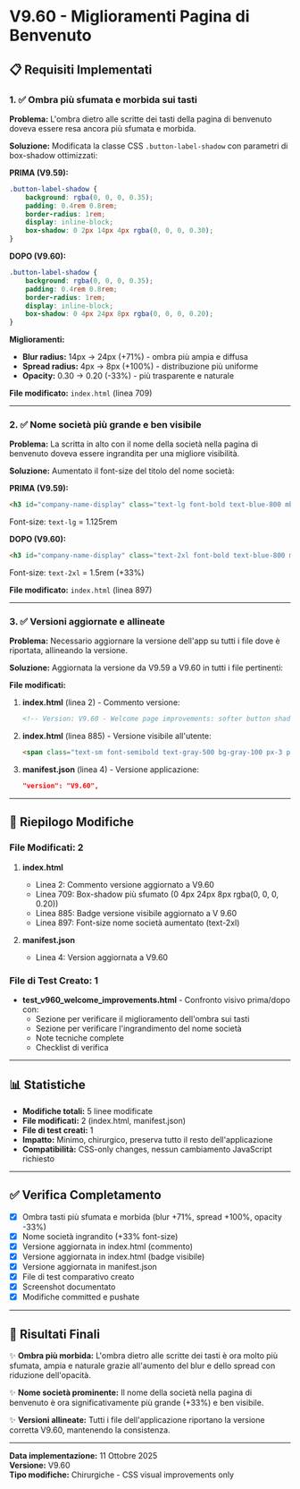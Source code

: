 # V9.60 - Miglioramenti Pagina di Benvenuto

## 📋 Requisiti Implementati

### 1. ✅ Ombra più sfumata e morbida sui tasti

**Problema:** L'ombra dietro alle scritte dei tasti della pagina di benvenuto doveva essere resa ancora più sfumata e morbida.

**Soluzione:** Modificata la classe CSS `.button-label-shadow` con parametri di box-shadow ottimizzati:

**PRIMA (V9.59):**
```css
.button-label-shadow {
    background: rgba(0, 0, 0, 0.35);
    padding: 0.4rem 0.8rem;
    border-radius: 1rem;
    display: inline-block;
    box-shadow: 0 2px 14px 4px rgba(0, 0, 0, 0.30);
}
```

**DOPO (V9.60):**
```css
.button-label-shadow {
    background: rgba(0, 0, 0, 0.35);
    padding: 0.4rem 0.8rem;
    border-radius: 1rem;
    display: inline-block;
    box-shadow: 0 4px 24px 8px rgba(0, 0, 0, 0.20);
}
```

**Miglioramenti:**
- **Blur radius:** 14px → 24px (+71%) - ombra più ampia e diffusa
- **Spread radius:** 4px → 8px (+100%) - distribuzione più uniforme
- **Opacity:** 0.30 → 0.20 (-33%) - più trasparente e naturale

**File modificato:** `index.html` (linea 709)

---

### 2. ✅ Nome società più grande e ben visibile

**Problema:** La scritta in alto con il nome della società nella pagina di benvenuto doveva essere ingrandita per una migliore visibilità.

**Soluzione:** Aumentato il font-size del titolo del nome società:

**PRIMA (V9.59):**
```html
<h3 id="company-name-display" class="text-lg font-bold text-blue-800 mb-2"></h3>
```
Font-size: `text-lg` = 1.125rem

**DOPO (V9.60):**
```html
<h3 id="company-name-display" class="text-2xl font-bold text-blue-800 mb-2"></h3>
```
Font-size: `text-2xl` = 1.5rem (+33%)

**File modificato:** `index.html` (linea 897)

---

### 3. ✅ Versioni aggiornate e allineate

**Problema:** Necessario aggiornare la versione dell'app su tutti i file dove è riportata, allineando la versione.

**Soluzione:** Aggiornata la versione da V9.59 a V9.60 in tutti i file pertinenti:

**File modificati:**

1. **index.html** (linea 2) - Commento versione:
   ```html
   <!-- Version: V9.60 - Welcome page improvements: softer button shadows, larger company name font, version sync -->
   ```

2. **index.html** (linea 885) - Versione visibile all'utente:
   ```html
   <span class="text-sm font-semibold text-gray-500 bg-gray-100 px-3 py-1 rounded-full">V 9.60</span>
   ```

3. **manifest.json** (linea 4) - Versione applicazione:
   ```json
   "version": "V9.60",
   ```

---

## 🔧 Riepilogo Modifiche

### File Modificati: 2

1. **index.html**
   - Linea 2: Commento versione aggiornato a V9.60
   - Linea 709: Box-shadow più sfumato (0 4px 24px 8px rgba(0, 0, 0, 0.20))
   - Linea 885: Badge versione visibile aggiornato a V 9.60
   - Linea 897: Font-size nome società aumentato (text-2xl)
   
2. **manifest.json**
   - Linea 4: Version aggiornata a V9.60

### File di Test Creato: 1

- **test_v960_welcome_improvements.html** - Confronto visivo prima/dopo con:
  - Sezione per verificare il miglioramento dell'ombra sui tasti
  - Sezione per verificare l'ingrandimento del nome società
  - Note tecniche complete
  - Checklist di verifica

---

## 📊 Statistiche

- **Modifiche totali:** 5 linee modificate
- **File modificati:** 2 (index.html, manifest.json)
- **File di test creati:** 1
- **Impatto:** Minimo, chirurgico, preserva tutto il resto dell'applicazione
- **Compatibilità:** CSS-only changes, nessun cambiamento JavaScript richiesto

---

## ✅ Verifica Completamento

- [x] Ombra tasti più sfumata e morbida (blur +71%, spread +100%, opacity -33%)
- [x] Nome società ingrandito (+33% font-size)
- [x] Versione aggiornata in index.html (commento)
- [x] Versione aggiornata in index.html (badge visibile)
- [x] Versione aggiornata in manifest.json
- [x] File di test comparativo creato
- [x] Screenshot documentato
- [x] Modifiche committed e pushate

---

## 🎯 Risultati Finali

✨ **Ombra più morbida:** L'ombra dietro alle scritte dei tasti è ora molto più sfumata, ampia e naturale grazie all'aumento del blur e dello spread con riduzione dell'opacità.

✨ **Nome società prominente:** Il nome della società nella pagina di benvenuto è ora significativamente più grande (+33%) e ben visibile.

✨ **Versioni allineate:** Tutti i file dell'applicazione riportano la versione corretta V9.60, mantenendo la consistenza.

---

**Data implementazione:** 11 Ottobre 2025  
**Versione:** V9.60  
**Tipo modifiche:** Chirurgiche - CSS visual improvements only
